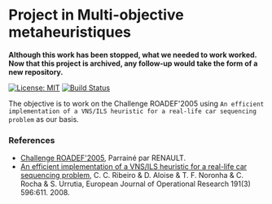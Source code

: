 # Project in Multi-objective metaheuristiques

**Although this work has been stopped, what we needed to work worked. Now that this project is archived, any follow-up would take the form of a new repository.**

[![License: MIT](https://img.shields.io/badge/License-MIT-green.svg)](https://opensource.org/licenses/MIT)  [![Build Status](https://travis-ci.org/remi-garcia/RoadefRenaultBrazil.svg?branch=master)](https://travis-ci.org/remi-garcia/RoadefRenaultBrazil)

The objective is to work on the Challenge ROADEF'2005 using `An efficient implementation of a VNS/ILS heuristic for a real-life car sequencing problem` as our basis.

### References
* [Challenge ROADEF'2005](http://www.roadef.org/challenge/2005/fr/index.php), Parrainé par RENAULT.
* [An efficient implementation of a VNS/ILS heuristic for a real-life car sequencing problem](https://doi.org/10.1016/j.ejor.2007.02.003), C. C. Ribeiro & D. Aloise & T. F. Noronha & C. Rocha & S. Urrutia, European Journal of Operational Research 191(3) 596:611. 2008.
